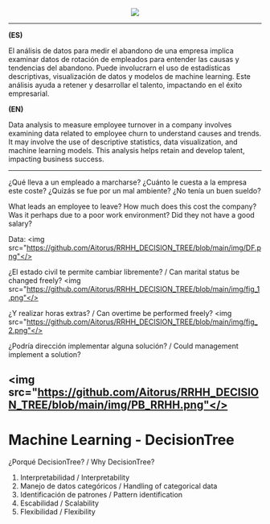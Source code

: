 
<p align="center">
  <img src="https://github.com/Aitorus/RRHH_DECISION_TREE/blob/main/img/RRHH.png" />
</p>


  
-------------------------------
<strong>(ES)</strong>

El análisis de datos para medir el abandono de una empresa implica examinar datos de rotación de empleados para entender las causas y tendencias del abandono. Puede involucrarn el uso de estadísticas descriptivas, visualización de datos y modelos de machine learning. Este análisis ayuda a retener y desarrollar el talento, impactando en el éxito empresarial.



<strong>(EN)</strong>

Data analysis to measure employee turnover in a company involves examining data related to employee churn to understand causes and trends. It may involve the use of descriptive statistics, data visualization, and machine learning models. This analysis helps retain and develop talent, impacting business success.


--------------------------------

¿Qué lleva a un empleado a marcharse? ¿Cuánto le cuesta a la empresa este coste? ¿Quizás se fue por un mal ambiente? ¿No tenía un buen sueldo?

What leads an employee to leave? How much does this cost the company? Was it perhaps due to a poor work environment? Did they not have a good salary?

Data: 
 <img src="https://github.com/Aitorus/RRHH_DECISION_TREE/blob/main/img/DF.png"</>

¿El estado civil te permite cambiar libremente? / Can marital status be changed freely?
 <img src="https://github.com/Aitorus/RRHH_DECISION_TREE/blob/main/img/fig_1.png"</>
 
¿Y realizar horas extras? / Can overtime be performed freely?
 <img src="https://github.com/Aitorus/RRHH_DECISION_TREE/blob/main/img/fig_2.png"</>
 
¿Podría dirección implementar alguna solución? / Could management implement a solution?

 <img src="https://github.com/Aitorus/RRHH_DECISION_TREE/blob/main/img/PB_RRHH.png"</>
 --------------------------------
 
 # Machine Learning - DecisionTree
 
 ¿Porqué DecisionTree? / Why DecisionTree?
 
1. Interpretabilidad / Interpretability
2. Manejo de datos categóricos / Handling of categorical data
3. Identificación de patrones / Pattern identification
4. Escabilidad / Scalability
5. Flexibilidad / Flexibility
